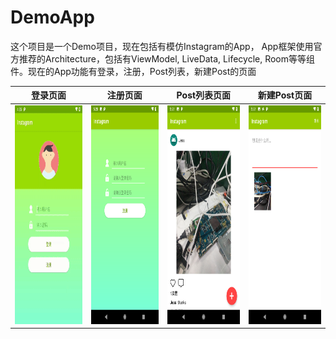 # DemoApp

这个项目是一个Demo项目，现在包括有模仿Instagram的App， App框架使用官方推荐的Architecture，包括有ViewModel, LiveData,
Lifecycle, Room等等组件。现在的App功能有登录，注册，Post列表，新建Post的页面

登录页面   | 注册页面 | Post列表页面 | 新建Post页面
----------|---------|---------|----------|
<img src="images/regist_login.gif" width="200" height="350"/> | <img src="images/register.png" width="200" height="350"/>|<img src="images/post_list.png" width="200" height="350"/>|<img src="images/new_post.png" width="200" height="350"/>